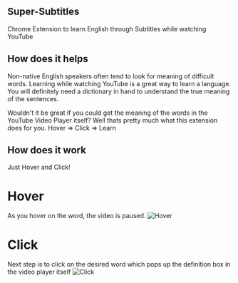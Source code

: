 ## Super-Subtitles

Chrome Extension to learn English through Subtitles while watching YouTube

## How does it helps 

Non-native English speakers often tend to look for meaning of difficult words. Learning while watching YouTube is a great way to learn a language. You will definitely need a dictionary in hand to understand the true meaning of the sentences.

Wouldn't it be great if you could get the meaning of the words in the YouTube Video Player itself? Well thats pretty much what this extension does for you.
Hover => Click => Learn

## How does it work

Just Hover and Click! 

# Hover 
As you hover on the word, the video is paused. 
![Hover](https://user-images.githubusercontent.com/71334544/163888110-7a066492-1cdd-48b3-854b-01d9c6b8a091.png)

# Click 
Next step is to click on the desired word which pops up the definition box in the video player itself
![Click](https://user-images.githubusercontent.com/71334544/163888208-2d2972ef-4d47-4e3c-ae7c-1cf29d070351.png)







